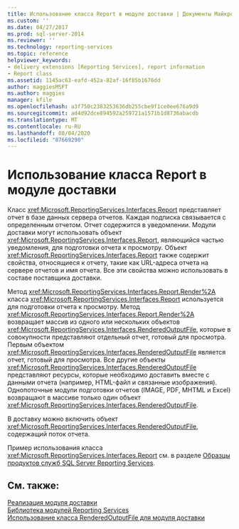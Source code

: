 ```yaml
---
title: Использование класса Report в модуле доставки | Документы Майкрософт
ms.custom: ''
ms.date: 04/27/2017
ms.prod: sql-server-2014
ms.reviewer: ''
ms.technology: reporting-services
ms.topic: reference
helpviewer_keywords:
- delivery extensions [Reporting Services], report information
- Report class
ms.assetid: 1145ac63-eafd-452a-82af-16f85b1676dd
author: maggiesMSFT
ms.author: maggies
manager: kfile
ms.openlocfilehash: a3f750c2383253636db255cbe9f1ce0ee676a9d9
ms.sourcegitcommit: ad4d92dce894592a259721a1571b1d8736abacdb
ms.translationtype: MT
ms.contentlocale: ru-RU
ms.lasthandoff: 08/04/2020
ms.locfileid: "87669290"
---
```

# <a name="using-the-report-class-for-a-delivery-extension"></a>Использование класса Report в модуле доставки
  Класс <xref:Microsoft.ReportingServices.Interfaces.Report> представляет отчет в базе данных сервера отчетов. Каждая подписка связывается с определенным отчетом. Отчет содержится в уведомлении. Модули доставки могут использовать объект <xref:Microsoft.ReportingServices.Interfaces.Report>, являющийся частью уведомления, для подготовки отчета к просмотру. Объект <xref:Microsoft.ReportingServices.Interfaces.Report> также содержит свойства, относящиеся к отчету, такие как URL-адреса отчета на сервере отчетов и имя отчета. Все эти свойства можно использовать в составе поставщика доставки.  
  
 Метод <xref:Microsoft.ReportingServices.Interfaces.Report.Render%2A> класса <xref:Microsoft.ReportingServices.Interfaces.Report> используется для подготовки отчета к просмотру. Метод <xref:Microsoft.ReportingServices.Interfaces.Report.Render%2A> возвращает массив из одного или нескольких объектов <xref:Microsoft.ReportingServices.Interfaces.RenderedOutputFile>, которые в совокупности представляют отдельный отчет, готовый для просмотра. Первым объектом <xref:Microsoft.ReportingServices.Interfaces.RenderedOutputFile> является отчет, готовый для просмотра. Все другие объекты <xref:Microsoft.ReportingServices.Interfaces.RenderedOutputFile> представляют ресурсы, которые необходимо доставить вместе с данными отчета (например, HTML-файл и связанные изображения). Однопоточные модули подготовки отчетов (IMAGE, PDF, MHTML и Excel) возвращают в массиве только один объект <xref:Microsoft.ReportingServices.Interfaces.RenderedOutputFile>.  
  
 В доставку можно включить объект <xref:Microsoft.ReportingServices.Interfaces.RenderedOutputFile>, содержащий поток отчета.  
  
 Пример использования класса <xref:Microsoft.ReportingServices.Interfaces.Report> см. в разделе [Образцы продуктов служб SQL Server Reporting Services](https://go.microsoft.com/fwlink/?LinkId=177889).  
  
## <a name="see-also"></a>См. также:  
 [Реализация модуля доставки](implementing-a-delivery-extension.md)   
 [Библиотека модулей Reporting Services](../reporting-services-extension-library.md)   
 [Использование класса RenderedOutputFile для модуля доставки](using-the-renderedoutputfile-class-for-a-delivery-extension.md)  
  
  
